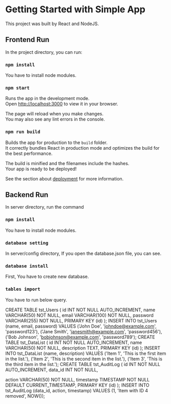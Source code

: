 # Getting Started with Simple App

This project was built by React and NodeJS.

## Frontend Run

In the project directory, you can run:

### `npm install`

You have to install node modules.

### `npm start`

Runs the app in the development mode.\
Open [http://localhost:3000](http://localhost:3000) to view it in your browser.

The page will reload when you make changes.\
You may also see any lint errors in the console.

### `npm run build`

Builds the app for production to the `build` folder.\
It correctly bundles React in production mode and optimizes the build for the best performance.

The build is minified and the filenames include the hashes.\
Your app is ready to be deployed!

See the section about [deployment](https://facebook.github.io/create-react-app/docs/deployment) for more information.

## Backend Run
In server directory, run the command

### `npm install`

You have to install node modules.

### `database setting`

In server/config directory, If you open the database.json file, you can see.

### `database install`
First, You have to create new database.

### `tables import`
You have to run below query.

CREATE TABLE tst_Users (
id INT NOT NULL AUTO_INCREMENT,
name VARCHAR(50) NOT NULL,
email VARCHAR(100) NOT NULL,
password VARCHAR(255) NOT NULL,
PRIMARY KEY (id)
);
INSERT INTO tst_Users (name, email, password) VALUES
('John Doe', 'johndoe@example.com', 'password123'),
('Jane Smith', 'janesmith@example.com', 'password456'),
('Bob Johnson', 'bobjohnson@example.com', 'password789');
CREATE TABLE tst_DataList (
id INT NOT NULL AUTO_INCREMENT,
name VARCHAR(50) NOT NULL,
description TEXT,
PRIMARY KEY (id)
);
INSERT INTO tst_DataList (name, description) VALUES
('Item 1', 'This is the first item in the list.'),
('Item 2', 'This is the second item in the list.'),
('Item 3', 'This is the third item in the list.');
CREATE TABLE tst_AuditLog (
id INT NOT NULL AUTO_INCREMENT,
data_id INT NOT NULL,

action VARCHAR(50) NOT NULL,
timestamp TIMESTAMP NOT NULL DEFAULT CURRENT_TIMESTAMP,
PRIMARY KEY (id)
);
INSERT INTO tst_AuditLog (data_id, action, timestamp)
VALUES (1, 'Item with ID 4 removed', NOW());
